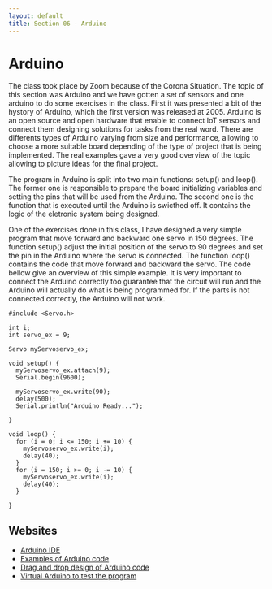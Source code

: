 ```yaml
---
layout: default
title: Section 06 - Arduino
---
```


# Arduino

The class took place by Zoom because of the Corona Situation.
The topic of this section was Arduino and we have gotten a set of sensors and one arduino to do some exercises in the class.
First it was presented a bit of the hystory of Arduino, which the first version was released at 2005.
Arduino is an open source and open hardware that enable to connect IoT sensors and connect them designing solutions for tasks from the real word.
There are differents types of Arduino varying from size and performance, allowing to choose a more suitable board depending of the type of project that is being implemented.
The real examples gave a very good overview of the topic allowing to picture ideas for the final project.

The program in Arduino is split into two main functions: setup() and loop().
The former one is responsible to prepare the board initializing variables and setting the pins that will be used from the Arduino.
The second one is the function that is executed until the Arduino is swicthed off.
It contains the logic of the eletronic system being designed.

One of the exercises done in this class, I have designed a very simple program that move forward and backward one servo in 150 degrees.
The function setup() adjust the initial position of the servo to 90 degrees and set the pin in the Arduino where the servo is connected.
The function loop() contains the code that move forward and backward the servo.
The code bellow give an overview of this simple example.
It is very important to connect the Arduino correctly too guarantee that the circuit will run and the Arduino will actually do what is being programmed for.
If the parts is not connected correctly, the Arduino will not work.

```arduino
#include <Servo.h>

int i;
int servo_ex = 9;

Servo myServoservo_ex;

void setup() {
  myServoservo_ex.attach(9);
  Serial.begin(9600);

  myServoservo_ex.write(90);
  delay(500);
  Serial.println("Arduino Ready...");

}

void loop() {
  for (i = 0; i <= 150; i += 10) {
    myServoservo_ex.write(i);
    delay(40);
  }
  for (i = 150; i >= 0; i -= 10) {
    myServoservo_ex.write(i);
    delay(40);
  }

}
```

## Websites

* [Arduino IDE](https://www.arduino.cc/en/Main/Software)
* [Examples of Arduino code](https://ingegno.be/realisations/blockly4arduino.html)
* [Drag and drop design of Arduino code](https://blokkencode.ingegno.be/)
* [Virtual Arduino to test the program](https://www.tinkercad.com/)
